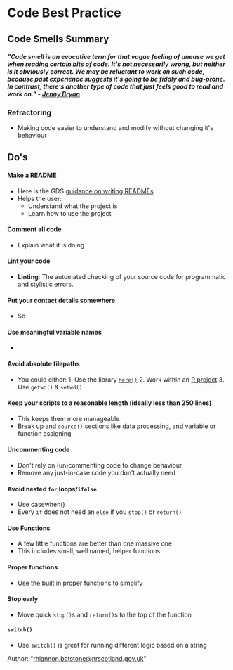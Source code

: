 # Code Best Practice

## Code Smells Summary
##### "Code smell is an evocative term for that vague feeling of unease we get when reading certain bits of code. It's not necessarily wrong, but neither is it obviously correct. We may be reluctant to work on such code, because past experience suggests it's going to be fiddly and bug-prone. In contrast, there's another type of code that just feels good to read and work on." - [Jenny Bryan](https://github.com/jennybc/code-smells-and-feels#:~:text=GitHub%3A%20%40jennybc%20%22Code%20smell%22%20is%20an%20evocative%20term,suggests%20it%27s%20going%20to%20be%20fiddly%20and%20bug-prone.)

###  Refractoring 
* Making code easier to understand and modify without changing it's behaviour

## Do's
#### Make a README 
   * Here is the GDS [guidance on writing READMEs](https://gds-way.cloudapps.digital/manuals/readme-guidance.html#writing-readmes)
   * Helps the user: 
        * Understand what the project is
        * Learn how to use the project
   
#### Comment all code 
   * Explain what it is doing
#### [Lint](https://github.com/jimhester/lintr) your code
   * **Linting**: The automated checking of your source code for programmatic and stylistic errors.
#### Put your contact details somewhere
   * So 
#### Use meaningful variable names
   * 
#### Avoid absolute filepaths
   * You could either:
         1. Use the library [`here()`](https://github.com/krlmlr/here)
         2. Work within an [R project](https://support.rstudio.com/hc/en-us/articles/200526207-Using-Projects)
         3. Use `getwd()` & `setwd()` 
#### Keep your scripts to a reasonable length (ideally less than 250 lines)
   * This keeps them more manageable
   * Break up and `source()` sections like data processing, and variable or function assigning
#### Uncommenting code
   * Don't rely on (un)commenting code to change behaviour
   * Remove any just-in-case code you don’t actually need
#### Avoid nested `for` loops/`ifelse`
   * Use casewhen()
   * Every `if` does not need an `else` if you `stop()` or `return()`
#### Use Functions
   * A few little functions are better than one massive one
   * This includes small, well named, helper functions
#### Proper functions
   * Use the built in proper functions to simplify 
#### Stop early
   *  Move quick `stop()`s and `return()`s to the top of the function
#### `switch()`
   * Use `switch()` is great for running different logic based on a string


Author: "rhiannon.batstone@nrscotland.gov.uk"
